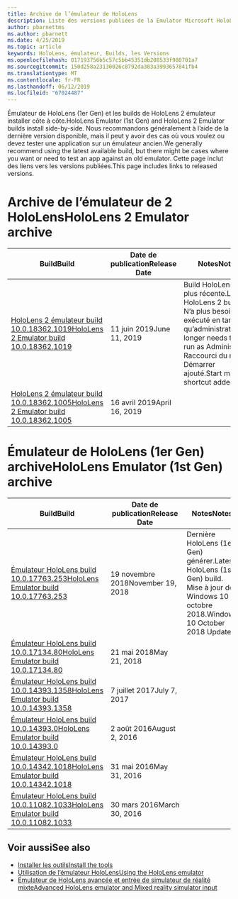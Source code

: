 ```yaml
---
title: Archive de l’émulateur de HoloLens
description: Liste des versions publiées de la Emulator Microsoft HoloLens.
author: pbarnettms
ms.author: pbarnett
ms.date: 4/25/2019
ms.topic: article
keywords: HoloLens, émulateur, Builds, les Versions
ms.openlocfilehash: 017193756b5c57c5bb45351db208533f980701a7
ms.sourcegitcommit: 150d258a23130026c8792da383a3993657841fb4
ms.translationtype: MT
ms.contentlocale: fr-FR
ms.lasthandoff: 06/12/2019
ms.locfileid: "67024487"
---
```

<span data-ttu-id="7d236-104">Émulateur de HoloLens (1er Gen) et les builds de HoloLens 2 émulateur installer côte à côte.</span><span class="sxs-lookup"><span data-stu-id="7d236-104">HoloLens Emulator (1st Gen) and HoloLens 2 Emulator builds install side-by-side.</span></span> <span data-ttu-id="7d236-105">Nous recommandons généralement à l’aide de la dernière version disponible, mais il peut y avoir des cas où vous voulez ou devez tester une application sur un émulateur ancien.</span><span class="sxs-lookup"><span data-stu-id="7d236-105">We generally recommend using the latest available build, but there might be cases where you want or need to test an app against an old emulator.</span></span> <span data-ttu-id="7d236-106">Cette page inclut des liens vers les versions publiées.</span><span class="sxs-lookup"><span data-stu-id="7d236-106">This page includes links to released versions.</span></span>


# <a name="hololens-2-emulator-archive"></a><span data-ttu-id="7d236-107">Archive de l’émulateur de 2 HoloLens</span><span class="sxs-lookup"><span data-stu-id="7d236-107">HoloLens 2 Emulator archive</span></span>


|  <span data-ttu-id="7d236-108">Build</span><span class="sxs-lookup"><span data-stu-id="7d236-108">Build</span></span> |  <span data-ttu-id="7d236-109">Date de publication</span><span class="sxs-lookup"><span data-stu-id="7d236-109">Release Date</span></span> |  <span data-ttu-id="7d236-110">Notes</span><span class="sxs-lookup"><span data-stu-id="7d236-110">Notes</span></span> | 
|----------|----------|----------|
|  [<span data-ttu-id="7d236-111">HoloLens 2 émulateur build 10.0.18362.1019</span><span class="sxs-lookup"><span data-stu-id="7d236-111">HoloLens 2 Emulator build 10.0.18362.1019</span></span>](https://go.microsoft.com/fwlink/?linkid=2095316) | <span data-ttu-id="7d236-112">11 juin 2019</span><span class="sxs-lookup"><span data-stu-id="7d236-112">June 11, 2019</span></span> | <span data-ttu-id="7d236-113">Build HoloLens 2 la plus récente.</span><span class="sxs-lookup"><span data-stu-id="7d236-113">Latest HoloLens 2 build.</span></span>  <span data-ttu-id="7d236-114">N’a plus besoin être exécuté en tant qu’administrateur.</span><span class="sxs-lookup"><span data-stu-id="7d236-114">No longer needs to be run as Administrator.</span></span>  <span data-ttu-id="7d236-115">Raccourci du menu Démarrer ajouté.</span><span class="sxs-lookup"><span data-stu-id="7d236-115">Start menu shortcut added.</span></span> |
|  [<span data-ttu-id="7d236-116">HoloLens 2 émulateur build 10.0.18362.1005</span><span class="sxs-lookup"><span data-stu-id="7d236-116">HoloLens 2 Emulator build 10.0.18362.1005</span></span>](https://go.microsoft.com/fwlink/?linkid=2087187) | <span data-ttu-id="7d236-117">16 avril 2019</span><span class="sxs-lookup"><span data-stu-id="7d236-117">April 16, 2019</span></span> |  |


# <a name="hololens-emulator-1st-gen-archive"></a><span data-ttu-id="7d236-118">Émulateur de HoloLens (1er Gen) archive</span><span class="sxs-lookup"><span data-stu-id="7d236-118">HoloLens Emulator (1st Gen) archive</span></span>


|  <span data-ttu-id="7d236-119">Build</span><span class="sxs-lookup"><span data-stu-id="7d236-119">Build</span></span> |  <span data-ttu-id="7d236-120">Date de publication</span><span class="sxs-lookup"><span data-stu-id="7d236-120">Release Date</span></span> |  <span data-ttu-id="7d236-121">Notes</span><span class="sxs-lookup"><span data-stu-id="7d236-121">Notes</span></span> | 
|----------|----------|----------|
|  [<span data-ttu-id="7d236-122">Émulateur HoloLens build 10.0.17763.253</span><span class="sxs-lookup"><span data-stu-id="7d236-122">HoloLens Emulator build 10.0.17763.253</span></span>](https://go.microsoft.com/fwlink/?linkid=2065980) | <span data-ttu-id="7d236-123">19 novembre 2018</span><span class="sxs-lookup"><span data-stu-id="7d236-123">November 19, 2018</span></span> | <span data-ttu-id="7d236-124">Dernière HoloLens (1er Gen) générer.</span><span class="sxs-lookup"><span data-stu-id="7d236-124">Latest HoloLens (1st Gen) build.</span></span> <span data-ttu-id="7d236-125">Mise à jour de Windows 10 octobre 2018.</span><span class="sxs-lookup"><span data-stu-id="7d236-125">Windows 10 October 2018 Update.</span></span> |
|  [<span data-ttu-id="7d236-126">Émulateur HoloLens build 10.0.17134.80</span><span class="sxs-lookup"><span data-stu-id="7d236-126">HoloLens Emulator build 10.0.17134.80</span></span>](https://go.microsoft.com/fwlink/?linkid=874531) | <span data-ttu-id="7d236-127">21 mai 2018</span><span class="sxs-lookup"><span data-stu-id="7d236-127">May 21, 2018</span></span> | 
|  [<span data-ttu-id="7d236-128">Émulateur HoloLens build 10.0.14393.1358</span><span class="sxs-lookup"><span data-stu-id="7d236-128">HoloLens Emulator build 10.0.14393.1358</span></span>](https://go.microsoft.com/fwlink/?linkid=852626) |  <span data-ttu-id="7d236-129">7 juillet 2017</span><span class="sxs-lookup"><span data-stu-id="7d236-129">July 7, 2017</span></span> |
|  [<span data-ttu-id="7d236-130">Émulateur HoloLens build 10.0.14393.0</span><span class="sxs-lookup"><span data-stu-id="7d236-130">HoloLens Emulator build 10.0.14393.0</span></span>](http://go.microsoft.com/fwlink/?LinkID=823018) |  <span data-ttu-id="7d236-131">2 août 2016</span><span class="sxs-lookup"><span data-stu-id="7d236-131">August 2, 2016</span></span> |
|  [<span data-ttu-id="7d236-132">Émulateur HoloLens build 10.0.14342.1018</span><span class="sxs-lookup"><span data-stu-id="7d236-132">HoloLens Emulator build 10.0.14342.1018</span></span>](http://go.microsoft.com/fwlink/?LinkID=823018) |  <span data-ttu-id="7d236-133">31 mai 2016</span><span class="sxs-lookup"><span data-stu-id="7d236-133">May 31, 2016</span></span> |
|  [<span data-ttu-id="7d236-134">Émulateur HoloLens build 10.0.11082.1033</span><span class="sxs-lookup"><span data-stu-id="7d236-134">HoloLens Emulator build 10.0.11082.1033</span></span>](http://go.microsoft.com/fwlink/?LinkID=724053) |  <span data-ttu-id="7d236-135">30 mars 2016</span><span class="sxs-lookup"><span data-stu-id="7d236-135">March 30, 2016</span></span> |

## <a name="see-also"></a><span data-ttu-id="7d236-136">Voir aussi</span><span class="sxs-lookup"><span data-stu-id="7d236-136">See also</span></span>
* [<span data-ttu-id="7d236-137">Installer les outils</span><span class="sxs-lookup"><span data-stu-id="7d236-137">Install the tools</span></span>](install-the-tools.md)
* [<span data-ttu-id="7d236-138">Utilisation de l’émulateur HoloLens</span><span class="sxs-lookup"><span data-stu-id="7d236-138">Using the HoloLens emulator</span></span>](using-the-hololens-emulator.md)
* [<span data-ttu-id="7d236-139">Émulateur de HoloLens avancée et entrée de simulateur de réalité mixte</span><span class="sxs-lookup"><span data-stu-id="7d236-139">Advanced HoloLens emulator and Mixed reality simulator input</span></span>](advanced-hololens-emulator-and-mixed-reality-simulator-input.md)
